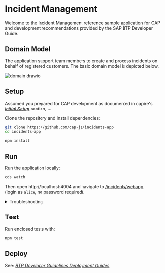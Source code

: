 # Incident Management

Welcome to the Incident Management reference sample application for CAP and development recommendations provided by the SAP BTP Developer Guide.

## Domain Model

The application support team members to create and process incidents on behalf of registered customers. The basic domain model is depicted below.

![domain drawio](xmpls/schema.drawio.svg)



## Setup

Assumed you prepared for CAP development as documented in capire's *[Initial Setup](https://cap.cloud.sap/docs/get-started/#setup)* section, ...

Clone the repository and install dependencies:

```sh
git clone https://github.com/cap-js/incidents-app
cd incidents-app
```

```sh
npm install
```



## Run

Run the application locally:

```sh
cds watch
```
Then open http://localhost:4004 and navigate to [/incidents/webapp](http://localhost:4004/incidents/webapp/index.html). <br>
(login as `alice`, no password required).

<details>
    <summary> Troubleshooting </summary>
  If you get a 403 Forbidden Error and the logon popup doesn't show, try to open a browser in an incognito mode or clear the browser cache.
</details>



## Test

Run enclosed tests with:

```sh
npm test
```


## Deploy

See: *[BTP Developer Guidelines Deployment Guides](https://help.sap.com/docs/btp/btp-developers-guide/deploy-cap)*
